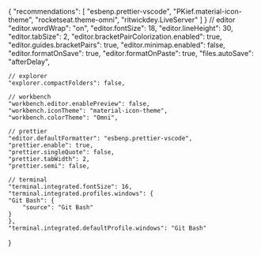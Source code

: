 {
    "recommendations": [
    "esbenp.prettier-vscode",
    "PKief.material-icon-theme",
    "rocketseat.theme-omni",
    "ritwickdey.LiveServer"
    ]
}
  // editor
    "editor.wordWrap": "on",
    "editor.fontSize": 18,
    "editor.lineHeight": 30,
    "editor.tabSize": 2,
    "editor.bracketPairColorization.enabled": true,
    "editor.guides.bracketPairs": true,
    "editor.minimap.enabled": false,
    "editor.formatOnSave": true,
    "editor.formatOnPaste": true,
    "files.autoSave": "afterDelay",

    // explorer
    "explorer.compactFolders": false,

    // workbench
    "workbench.editor.enablePreview": false,
    "workbench.iconTheme": "material-icon-theme",
    "workbench.colorTheme": "Omni",

    // prettier
    "editor.defaultFormatter": "esbenp.prettier-vscode",
    "prettier.enable": true,
    "prettier.singleQuote": false,
    "prettier.tabWidth": 2,
    "prettier.semi": false,

    // terminal
    "terminal.integrated.fontSize": 16,
    "terminal.integrated.profiles.windows": {
    "Git Bash": {
        "source": "Git Bash"
    }
    },
    "terminal.integrated.defaultProfile.windows": "Git Bash"
}
